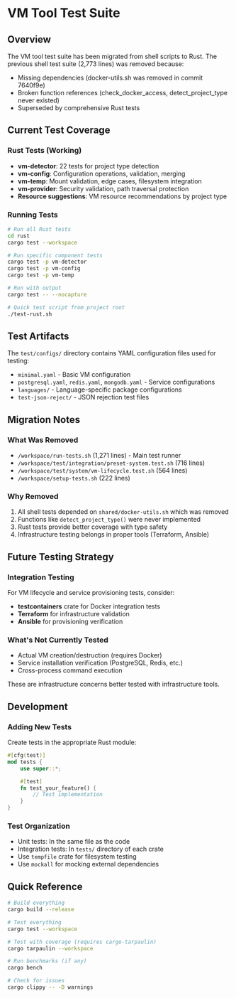 # VM Tool Test Suite

## Overview

The VM tool test suite has been migrated from shell scripts to Rust. The previous shell test suite (2,773 lines) was removed because:
- Missing dependencies (docker-utils.sh was removed in commit 7640f9e)
- Broken function references (check_docker_access, detect_project_type never existed)
- Superseded by comprehensive Rust tests

## Current Test Coverage

### Rust Tests (Working)
- **vm-detector**: 22 tests for project type detection
- **vm-config**: Configuration operations, validation, merging
- **vm-temp**: Mount validation, edge cases, filesystem integration
- **vm-provider**: Security validation, path traversal protection
- **Resource suggestions**: VM resource recommendations by project type

### Running Tests

```bash
# Run all Rust tests
cd rust
cargo test --workspace

# Run specific component tests
cargo test -p vm-detector
cargo test -p vm-config
cargo test -p vm-temp

# Run with output
cargo test -- --nocapture

# Quick test script from project root
./test-rust.sh
```

## Test Artifacts

The `test/configs/` directory contains YAML configuration files used for testing:
- `minimal.yaml` - Basic VM configuration
- `postgresql.yaml`, `redis.yaml`, `mongodb.yaml` - Service configurations
- `languages/` - Language-specific package configurations
- `test-json-reject/` - JSON rejection test files

## Migration Notes

### What Was Removed
- `/workspace/run-tests.sh` (1,271 lines) - Main test runner
- `/workspace/test/integration/preset-system.test.sh` (716 lines)
- `/workspace/test/system/vm-lifecycle.test.sh` (564 lines)
- `/workspace/setup-tests.sh` (222 lines)

### Why Removed
1. All shell tests depended on `shared/docker-utils.sh` which was removed
2. Functions like `detect_project_type()` were never implemented
3. Rust tests provide better coverage with type safety
4. Infrastructure testing belongs in proper tools (Terraform, Ansible)

## Future Testing Strategy

### Integration Testing
For VM lifecycle and service provisioning tests, consider:
- **testcontainers** crate for Docker integration tests
- **Terraform** for infrastructure validation
- **Ansible** for provisioning verification

### What's Not Currently Tested
- Actual VM creation/destruction (requires Docker)
- Service installation verification (PostgreSQL, Redis, etc.)
- Cross-process command execution

These are infrastructure concerns better tested with infrastructure tools.

## Development

### Adding New Tests

Create tests in the appropriate Rust module:
```rust
#[cfg(test)]
mod tests {
    use super::*;

    #[test]
    fn test_your_feature() {
        // Test implementation
    }
}
```

### Test Organization
- Unit tests: In the same file as the code
- Integration tests: In `tests/` directory of each crate
- Use `tempfile` crate for filesystem testing
- Use `mockall` for mocking external dependencies

## Quick Reference

```bash
# Build everything
cargo build --release

# Test everything
cargo test --workspace

# Test with coverage (requires cargo-tarpaulin)
cargo tarpaulin --workspace

# Run benchmarks (if any)
cargo bench

# Check for issues
cargo clippy -- -D warnings
```